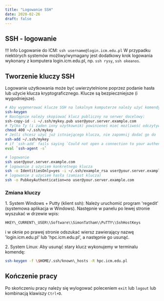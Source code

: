 ```yaml
---
title: "Logowanie SSH"
date: 2020-02-26
draft: false
---
```


## SSH - logowanie

!!! Info
    Logowanie do ICM: `ssh username@login.icm.edu.pl`
    W przypadku niektórych systemów możliwy/wymagany jest dodatkowy krok logowania wykonany z komputera login.icm.edu.pl, np. `ssh rysy`, `ssh okeanos`.

## Tworzenie kluczy SSH

Logowanie użytkowania może być uwierzytelnione poprzez podanie hasła lub użycie klucza kryptograficznego.
Klucze są bezpieczniejsze (i wygodniejsze).

```.sh
# Aby wygenerować klucze SSH na lokalnym komputerze należy użyć komendy:
ssh-keygen
# Następnie należy skopiować klucz publiczny na serwer docelowy:
ssh-copy-id -i ~/.ssh/mykey.pub user@your.server.example.com
# Tylko Ty (i żaden inny użytkownik) powinieneś mieć możliwość odczytywania kluczy:
chmod 400 ~/.ssh/mykey
# Jeśli chcesz użyć już istniejącego klucza, nie zapomnij dodać go do 'ssh agent' na lokalnej maszynie
ssh-add ~/.ssh/mykey
# if `ssh-add` fails saying `Could not open a connection to your authentication agent.` you have to start the ssh-agent
eval `ssh-agent -s`

# logowanie
ssh user@your.server.example.com
# logowanie z użyciem konkretnego klucza
ssh -o IdentitiesOnly=yes -i ~/.ssh/example_rsa user@your.server.example.com
# logowanie z użyciem hasła (zamiast klucza)
ssh -o PubkeyAuthentication=no user@your.server.example.com

```

### Zmiana kluczy

1\. System Windows + Putty (klient ssh): Należy uruchomić program
'regedit' (systemowa aplikacja w Windows). Następnie w panelu po lewej
stronie wyszukać w drzewie wpis:

```.sh
HKEY\_CURRENT\_USER\\Software\\SimonTatham\\PuTTY\\SshHostKeys
```

i w oknie po prawej stronie odszukać wiersz zawierający nazwę
'login.icm.edu.pl' lub 'hpc.icm.edu.pl', a następnie go usunąć.

2\. System Linux: Aby usunąć stary klucz wykonujemy w terminalu komendę:

```.sh
ssh-keygen -f \$HOME/.ssh/known\_hosts -R hpc.icm.edu.pl
```

## Kończenie pracy

Po skończeniu pracy należy się wylogować poleceniem `exit` lub `logout`
lub kombinacją klawiszy `Ctrl+D`.
